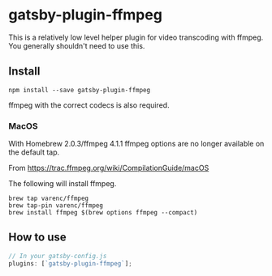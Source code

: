 # gatsby-plugin-ffmpeg

This is a relatively low level helper plugin for video transcoding with ffmpeg.
You generally shouldn't need to use this.

## Install

`npm install --save gatsby-plugin-ffmpeg`

ffmpeg with the correct codecs is also required.

### MacOS

With Homebrew 2.0.3/ffmpeg 4.1.1 ffmpeg options are no longer available on the default tap.

From https://trac.ffmpeg.org/wiki/CompilationGuide/macOS

The following will install ffmpeg.

```
brew tap varenc/ffmpeg
brew tap-pin varenc/ffmpeg
brew install ffmpeg $(brew options ffmpeg --compact)
```

## How to use

```javascript
// In your gatsby-config.js
plugins: [`gatsby-plugin-ffmpeg`];
```
